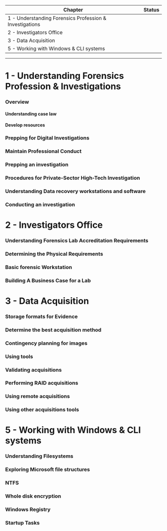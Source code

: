 | Chapter                                                 | Status |
| ------------------------------------------------------- | ------ |
| 1 - Understanding Forensics Profession & Investigations |        |
| 2 - Investigators Office                                |        |
| 3 - Data Acquisition                                    |        |
| 5 - Working with Windows & CLI systems                  |        |

---

# 1 - Understanding Forensics Profession & Investigations
### Overview
#### Understanding case law
#### Develop resources
### Prepping for Digital Investigations
### Maintain Professional Conduct
### Prepping an investigation
### Procedures for Private-Sector High-Tech Investigation
### Understanding Data recovery workstations and software
### Conducting an investigation
# 2 - Investigators Office
### Understanding Forensics Lab Accreditation Requirements
### Determining the Physical Requirements
### Basic forensic Workstation
### Building A Business Case for a Lab
# 3 - Data Acquisition
### Storage formats for Evidence
### Determine the best acquisition method
### Contingency planning for images
### Using tools
### Validating acquisitions
### Performing RAID acquisitions
### Using remote acquisitions
### Using other acquisitions tools
# 5 - Working with Windows & CLI systems
### Understanding Filesystems
### Exploring Microsoft file structures
### NTFS
### Whole disk encryption
### Windows Registry
### Startup Tasks